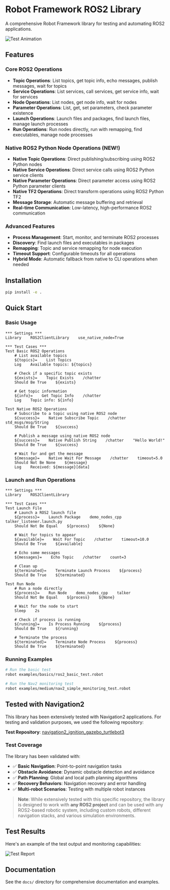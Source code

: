 # Robot Framework ROS2 Library

A comprehensive Robot Framework library for testing and automating ROS2 applications.

![Test Animation](docs/test.gif)

## Features

### Core ROS2 Operations
- **Topic Operations**: List topics, get topic info, echo messages, publish messages, wait for topics
- **Service Operations**: List services, call services, get service info, wait for services
- **Node Operations**: List nodes, get node info, wait for nodes
- **Parameter Operations**: List, get, set parameters, check parameter existence
- **Launch Operations**: Launch files and packages, find launch files, manage launch processes
- **Run Operations**: Run nodes directly, run with remapping, find executables, manage node processes

### Native ROS2 Python Node Operations (NEW!)
- **Native Topic Operations**: Direct publishing/subscribing using ROS2 Python nodes
- **Native Service Operations**: Direct service calls using ROS2 Python service clients
- **Native Parameter Operations**: Direct parameter access using ROS2 Python parameter clients
- **Native TF2 Operations**: Direct transform operations using ROS2 Python TF2
- **Message Storage**: Automatic message buffering and retrieval
- **Real-time Communication**: Low-latency, high-performance ROS2 communication

### Advanced Features
- **Process Management**: Start, monitor, and terminate ROS2 processes
- **Discovery**: Find launch files and executables in packages
- **Remapping**: Topic and service remapping for node execution
- **Timeout Support**: Configurable timeouts for all operations
- **Hybrid Mode**: Automatic fallback from native to CLI operations when needed

## Installation

```bash
pip install -e .
```

## Quick Start

### Basic Usage
```robot
*** Settings ***
Library    ROS2ClientLibrary    use_native_node=True

*** Test Cases ***
Test Basic ROS2 Operations
    # List available topics
    ${topics}=    List Topics
    Log    Available topics: ${topics}
    
    # Check if a specific topic exists
    ${exists}=    Topic Exists    /chatter
    Should Be True    ${exists}
    
    # Get topic information
    ${info}=    Get Topic Info    /chatter
    Log    Topic info: ${info}

Test Native ROS2 Operations
    # Subscribe to a topic using native ROS2 node
    ${success}=    Native Subscribe Topic    /chatter    std_msgs/msg/String
    Should Be True    ${success}
    
    # Publish a message using native ROS2 node
    ${success}=    Native Publish String    /chatter    "Hello World!"
    Should Be True    ${success}
    
    # Wait for and get the message
    ${message}=    Native Wait For Message    /chatter    timeout=5.0
    Should Not Be None    ${message}
    Log    Received: ${message}[data]
```

### Launch and Run Operations
```robot
*** Settings ***
Library    ROS2ClientLibrary

*** Test Cases ***
Test Launch File
    # Launch a ROS2 launch file
    ${process}=    Launch Package    demo_nodes_cpp    talker_listener.launch.py
    Should Not Be Equal    ${process}    ${None}
    
    # Wait for topics to appear
    ${available}=    Wait For Topic    /chatter    timeout=10.0
    Should Be True    ${available}
    
    # Echo some messages
    ${messages}=    Echo Topic    /chatter    count=3
    
    # Clean up
    ${terminated}=    Terminate Launch Process    ${process}
    Should Be True    ${terminated}

Test Run Node
    # Run a node directly
    ${process}=    Run Node    demo_nodes_cpp    talker
    Should Not Be Equal    ${process}    ${None}
    
    # Wait for the node to start
    Sleep    2s
    
    # Check if process is running
    ${running}=    Is Process Running    ${process}
    Should Be True    ${running}
    
    # Terminate the process
    ${terminated}=    Terminate Node Process    ${process}
    Should Be True    ${terminated}
```

### Running Examples
```bash
# Run the basic test
robot examples/basics/ros2_basic_test.robot

# Run the Nav2 monitoring test
robot examples/medium/nav2_simple_monitoring_test.robot
```

## Tested with Navigation2

This library has been extensively tested with Navigation2 applications. For testing and validation purposes, we used the following repository:

**Test Repository**: [navigation2_ignition_gazebo_turtlebot3](https://github.com/Onicc/navigation2_ignition_gazebo_turtlebot3)

### Test Coverage
The library has been validated with:
- ✅ **Basic Navigation**: Point-to-point navigation tasks
- ✅ **Obstacle Avoidance**: Dynamic obstacle detection and avoidance
- ✅ **Path Planning**: Global and local path planning algorithms
- ✅ **Recovery Behaviors**: Navigation recovery and error handling
- ✅ **Multi-robot Scenarios**: Testing with multiple robot instances

> **Note**: While extensively tested with this specific repository, the library is designed to work with **any ROS2 project** and can be used with any ROS2-based robotic system, including custom robots, different navigation stacks, and various simulation environments.

## Test Results

Here's an example of the test output and monitoring capabilities:

![Test Report](docs/output_report.png)

## Documentation

See the `docs/` directory for comprehensive documentation and examples.

